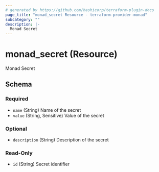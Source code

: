 ```yaml
---
# generated by https://github.com/hashicorp/terraform-plugin-docs
page_title: "monad_secret Resource - terraform-provider-monad"
subcategory: ""
description: |-
  Monad Secret
---
```


# monad_secret (Resource)

Monad Secret

<!-- schema generated by tfplugindocs -->
## Schema

### Required

- `name` (String) Name of the secret
- `value` (String, Sensitive) Value of the secret

### Optional

- `description` (String) Description of the secret

### Read-Only

- `id` (String) Secret identifier
